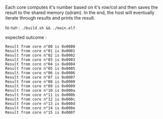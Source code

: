 Each core computes it's number based on it's row/col and then saves the result to the shared memory (sdram). In the end,
the host will eventually iterate through results and prints the result.

to run :
`./build.sh && ./main.elf`

expected outcome :

```
Result from core n°00 is 0x0000
Result from core n°01 is 0x0001
Result from core n°02 is 0x0002
Result from core n°03 is 0x0003
Result from core n°04 is 0x0004
Result from core n°05 is 0x0005
Result from core n°06 is 0x0006
Result from core n°07 is 0x0007
Result from core n°08 is 0x0008
Result from core n°09 is 0x0009
Result from core n°10 is 0x000a
Result from core n°11 is 0x000b
Result from core n°12 is 0x000c
Result from core n°13 is 0x000d
Result from core n°14 is 0x000e
Result from core n°15 is 0x000f
```

